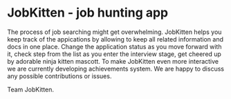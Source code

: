# JobKitten - job hunting app

The process of job searching might get overwhelming. JobKitten helps you keep track of the appications by allowing to keep all related information and docs in one place. Change the application status as you move forward with it, check step from the list as you enter the interview stage, get cheered up by adorable ninja kitten mascott.
To make JobKitten even more interactive we are currently developing achievements system.
We are happy to discuss any possible contributions or issues.

Team JobKitten.
